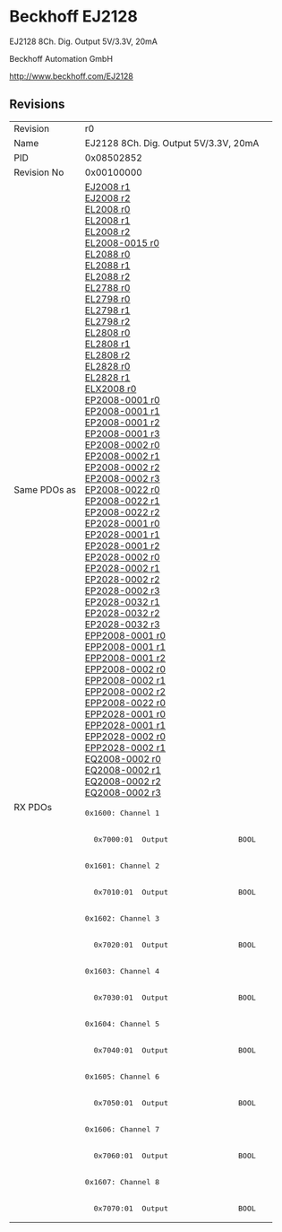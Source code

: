 # Beckhoff EJ2128

EJ2128 8Ch. Dig. Output 5V/3.3V, 20mA

Beckhoff Automation GmbH

http://www.beckhoff.com/EJ2128

## Revisions
<table>
<tr >
<td>Revision</td>
<td><div class="foo">r0</div></td>
</tr>
<tr >
<td>Name</td>
<td><div class="foo">EJ2128 8Ch. Dig. Output 5V/3.3V, 20mA</div></td>
</tr>
<tr >
<td>PID</td>
<td><div class="foo">0x08502852</div></td>
</tr>
<tr >
<td>Revision No</td>
<td>0x00100000</td>
</tr>
<tr >
<td>Same PDOs as</td>
<td><a href="EJ2008">EJ2008 r1</a><br/><a href="EJ2008">EJ2008 r2</a><br/><a href="EL2008">EL2008 r0</a><br/><a href="EL2008">EL2008 r1</a><br/><a href="EL2008">EL2008 r2</a><br/><a href="EL2008-0015">EL2008-0015 r0</a><br/><a href="EL2088">EL2088 r0</a><br/><a href="EL2088">EL2088 r1</a><br/><a href="EL2088">EL2088 r2</a><br/><a href="EL2788">EL2788 r0</a><br/><a href="EL2798">EL2798 r0</a><br/><a href="EL2798">EL2798 r1</a><br/><a href="EL2798">EL2798 r2</a><br/><a href="EL2808">EL2808 r0</a><br/><a href="EL2808">EL2808 r1</a><br/><a href="EL2808">EL2808 r2</a><br/><a href="EL2828">EL2828 r0</a><br/><a href="EL2828">EL2828 r1</a><br/><a href="ELX2008">ELX2008 r0</a><br/><a href="EP2008-0001">EP2008-0001 r0</a><br/><a href="EP2008-0001">EP2008-0001 r1</a><br/><a href="EP2008-0001">EP2008-0001 r2</a><br/><a href="EP2008-0001">EP2008-0001 r3</a><br/><a href="EP2008-0002">EP2008-0002 r0</a><br/><a href="EP2008-0002">EP2008-0002 r1</a><br/><a href="EP2008-0002">EP2008-0002 r2</a><br/><a href="EP2008-0002">EP2008-0002 r3</a><br/><a href="EP2008-0022">EP2008-0022 r0</a><br/><a href="EP2008-0022">EP2008-0022 r1</a><br/><a href="EP2008-0022">EP2008-0022 r2</a><br/><a href="EP2028-0001">EP2028-0001 r0</a><br/><a href="EP2028-0001">EP2028-0001 r1</a><br/><a href="EP2028-0001">EP2028-0001 r2</a><br/><a href="EP2028-0002">EP2028-0002 r0</a><br/><a href="EP2028-0002">EP2028-0002 r1</a><br/><a href="EP2028-0002">EP2028-0002 r2</a><br/><a href="EP2028-0002">EP2028-0002 r3</a><br/><a href="EP2028-0032">EP2028-0032 r1</a><br/><a href="EP2028-0032">EP2028-0032 r2</a><br/><a href="EP2028-0032">EP2028-0032 r3</a><br/><a href="EPP2008-0001">EPP2008-0001 r0</a><br/><a href="EPP2008-0001">EPP2008-0001 r1</a><br/><a href="EPP2008-0001">EPP2008-0001 r2</a><br/><a href="EPP2008-0002">EPP2008-0002 r0</a><br/><a href="EPP2008-0002">EPP2008-0002 r1</a><br/><a href="EPP2008-0002">EPP2008-0002 r2</a><br/><a href="EPP2008-0022">EPP2008-0022 r0</a><br/><a href="EPP2028-0001">EPP2028-0001 r0</a><br/><a href="EPP2028-0001">EPP2028-0001 r1</a><br/><a href="EPP2028-0002">EPP2028-0002 r0</a><br/><a href="EPP2028-0002">EPP2028-0002 r1</a><br/><a href="EQ2008-0002">EQ2008-0002 r0</a><br/><a href="EQ2008-0002">EQ2008-0002 r1</a><br/><a href="EQ2008-0002">EQ2008-0002 r2</a><br/><a href="EQ2008-0002">EQ2008-0002 r3</a></td>
</tr>
<tr class="rxpdo pdosection">
<td rowspan=16 valign=top>RX PDOs</td>
<td><pre>0x1600: Channel 1</pre></td>
<td></td>
</tr>
<tr class="rxpdo">
<td><pre>  0x7000:01  Output                BOOL</pre></td>
</tr>
<tr class="rxpdo pdosection">
<td><pre>0x1601: Channel 2</pre></td>
</tr>
<tr class="rxpdo">
<td><pre>  0x7010:01  Output                BOOL</pre></td>
</tr>
<tr class="rxpdo pdosection">
<td><pre>0x1602: Channel 3</pre></td>
</tr>
<tr class="rxpdo">
<td><pre>  0x7020:01  Output                BOOL</pre></td>
</tr>
<tr class="rxpdo pdosection">
<td><pre>0x1603: Channel 4</pre></td>
</tr>
<tr class="rxpdo">
<td><pre>  0x7030:01  Output                BOOL</pre></td>
</tr>
<tr class="rxpdo pdosection">
<td><pre>0x1604: Channel 5</pre></td>
</tr>
<tr class="rxpdo">
<td><pre>  0x7040:01  Output                BOOL</pre></td>
</tr>
<tr class="rxpdo pdosection">
<td><pre>0x1605: Channel 6</pre></td>
</tr>
<tr class="rxpdo">
<td><pre>  0x7050:01  Output                BOOL</pre></td>
</tr>
<tr class="rxpdo pdosection">
<td><pre>0x1606: Channel 7</pre></td>
</tr>
<tr class="rxpdo">
<td><pre>  0x7060:01  Output                BOOL</pre></td>
</tr>
<tr class="rxpdo pdosection">
<td><pre>0x1607: Channel 8</pre></td>
</tr>
<tr class="rxpdo">
<td><pre>  0x7070:01  Output                BOOL</pre></td>
</tr>
</table>
